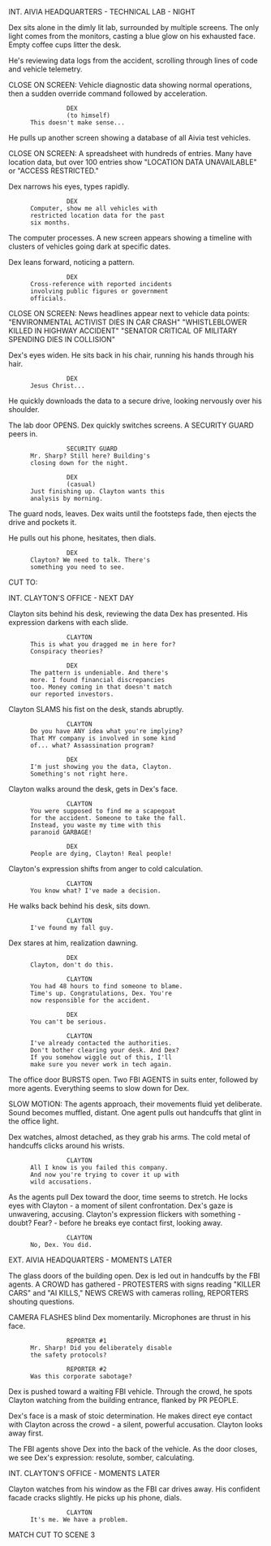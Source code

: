 INT. AIVIA HEADQUARTERS - TECHNICAL LAB - NIGHT

Dex sits alone in the dimly lit lab, surrounded by multiple screens. The 
only light comes from the monitors, casting a blue glow on his exhausted 
face. Empty coffee cups litter the desk.

He's reviewing data logs from the accident, scrolling through lines of 
code and vehicle telemetry.

CLOSE ON SCREEN: Vehicle diagnostic data showing normal operations, then 
a sudden override command followed by acceleration.

                    DEX
                    (to himself)
          This doesn't make sense...

He pulls up another screen showing a database of all Aivia test vehicles.

CLOSE ON SCREEN: A spreadsheet with hundreds of entries. Many have 
location data, but over 100 entries show "LOCATION DATA UNAVAILABLE" or 
"ACCESS RESTRICTED."

Dex narrows his eyes, types rapidly.

                    DEX
          Computer, show me all vehicles with 
          restricted location data for the past 
          six months.

The computer processes. A new screen appears showing a timeline with 
clusters of vehicles going dark at specific dates.

Dex leans forward, noticing a pattern.

                    DEX
          Cross-reference with reported incidents 
          involving public figures or government 
          officials.

CLOSE ON SCREEN: News headlines appear next to vehicle data points:
"ENVIRONMENTAL ACTIVIST DIES IN CAR CRASH"
"WHISTLEBLOWER KILLED IN HIGHWAY ACCIDENT"
"SENATOR CRITICAL OF MILITARY SPENDING DIES IN COLLISION"

Dex's eyes widen. He sits back in his chair, running his hands through 
his hair.

                    DEX
          Jesus Christ...

He quickly downloads the data to a secure drive, looking nervously over 
his shoulder.

The lab door OPENS. Dex quickly switches screens. A SECURITY GUARD peers in.

                    SECURITY GUARD
          Mr. Sharp? Still here? Building's 
          closing down for the night.

                    DEX
                    (casual)
          Just finishing up. Clayton wants this 
          analysis by morning.

The guard nods, leaves. Dex waits until the footsteps fade, then ejects 
the drive and pockets it.

He pulls out his phone, hesitates, then dials.

                    DEX
          Clayton? We need to talk. There's 
          something you need to see.

CUT TO:

INT. CLAYTON'S OFFICE - NEXT DAY

Clayton sits behind his desk, reviewing the data Dex has presented. His 
expression darkens with each slide.

                    CLAYTON
          This is what you dragged me in here for?
          Conspiracy theories?

                    DEX
          The pattern is undeniable. And there's 
          more. I found financial discrepancies 
          too. Money coming in that doesn't match 
          our reported investors.

Clayton SLAMS his fist on the desk, stands abruptly.

                    CLAYTON
          Do you have ANY idea what you're implying?
          That MY company is involved in some kind 
          of... what? Assassination program?

                    DEX
          I'm just showing you the data, Clayton. 
          Something's not right here.

Clayton walks around the desk, gets in Dex's face.

                    CLAYTON
          You were supposed to find me a scapegoat 
          for the accident. Someone to take the fall. 
          Instead, you waste my time with this 
          paranoid GARBAGE!

                    DEX
          People are dying, Clayton! Real people!

Clayton's expression shifts from anger to cold calculation.

                    CLAYTON
          You know what? I've made a decision.

He walks back behind his desk, sits down.

                    CLAYTON
          I've found my fall guy.

Dex stares at him, realization dawning.

                    DEX
          Clayton, don't do this.

                    CLAYTON
          You had 48 hours to find someone to blame. 
          Time's up. Congratulations, Dex. You're 
          now responsible for the accident.

                    DEX
          You can't be serious.

                    CLAYTON
          I've already contacted the authorities. 
          Don't bother clearing your desk. And Dex? 
          If you somehow wiggle out of this, I'll 
          make sure you never work in tech again.

The office door BURSTS open. Two FBI AGENTS in suits enter, followed by 
more agents. Everything seems to slow down for Dex.

SLOW MOTION: The agents approach, their movements fluid yet deliberate. 
Sound becomes muffled, distant. One agent pulls out handcuffs that glint 
in the office light.

Dex watches, almost detached, as they grab his arms. The cold metal of 
handcuffs clicks around his wrists.

                    CLAYTON
          All I know is you failed this company. 
          And now you're trying to cover it up with 
          wild accusations.

As the agents pull Dex toward the door, time seems to stretch. He locks 
eyes with Clayton - a moment of silent confrontation. Dex's gaze is 
unwavering, accusing. Clayton's expression flickers with something - 
doubt? Fear? - before he breaks eye contact first, looking away.

                    CLAYTON
          No, Dex. You did.

EXT. AIVIA HEADQUARTERS - MOMENTS LATER

The glass doors of the building open. Dex is led out in handcuffs by the 
FBI agents. A CROWD has gathered - PROTESTERS with signs reading "KILLER 
CARS" and "AI KILLS," NEWS CREWS with cameras rolling, REPORTERS shouting 
questions.

CAMERA FLASHES blind Dex momentarily. Microphones are thrust in his face.

                    REPORTER #1
          Mr. Sharp! Did you deliberately disable 
          the safety protocols?

                    REPORTER #2
          Was this corporate sabotage?

Dex is pushed toward a waiting FBI vehicle. Through the crowd, he spots 
Clayton watching from the building entrance, flanked by PR PEOPLE.

Dex's face is a mask of stoic determination. He makes direct eye contact 
with Clayton across the crowd - a silent, powerful accusation. Clayton 
looks away first.

The FBI agents shove Dex into the back of the vehicle. As the door closes, 
we see Dex's expression: resolute, somber, calculating.

INT. CLAYTON'S OFFICE - MOMENTS LATER

Clayton watches from his window as the FBI car drives away. His confident 
facade cracks slightly. He picks up his phone, dials.

                    CLAYTON
          It's me. We have a problem.

MATCH CUT TO SCENE 3
